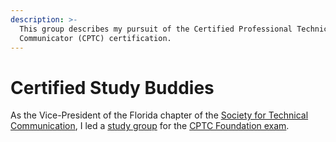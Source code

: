 ```yaml
---
description: >-
  This group describes my pursuit of the Certified Professional Technical
  Communicator (CPTC) certification.
---
```


# Certified Study Buddies



As the Vice-President of the Florida chapter of the [Society for Technical Communication](https://www.stc.org), I led a [study group](https://certifiedstudybuddies.github.io/CSB/home) for the [CPTC Foundation exam](https://www.stc.org/certification/).&#x20;

